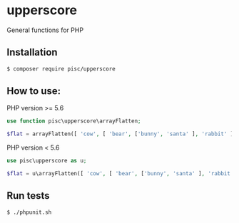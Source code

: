 # upperscore
General functions for PHP

## Installation

```sh
$ composer require pisc/upperscore
```

## How to use:

PHP version >= 5.6

```php
use function pisc\upperscore\arrayFlatten;

$flat = arrayFlatten([ 'cow', [ 'bear', ['bunny', 'santa' ], 'rabbit' ]]);
```

PHP version < 5.6

```php
use pisc\upperscore as u;

$flat = u\arrayFlatten([ 'cow', [ 'bear', ['bunny', 'santa' ], 'rabbit' ]]);
```

## Run tests
```sh
$ ./phpunit.sh
```
